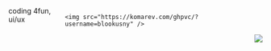 <div>
  <div style="display:flex;">
    coding 4fun, ui/ux

    <img src="https://komarev.com/ghpvc/?username=blookusny" />
  </div>
  <a href="https://discord.com/users/964086735422230538" align="right">
    <img align="right" src="https://lanyard.cnrad.dev/api/964086735422230538?bg=00000000" />
  </a>
</div>
